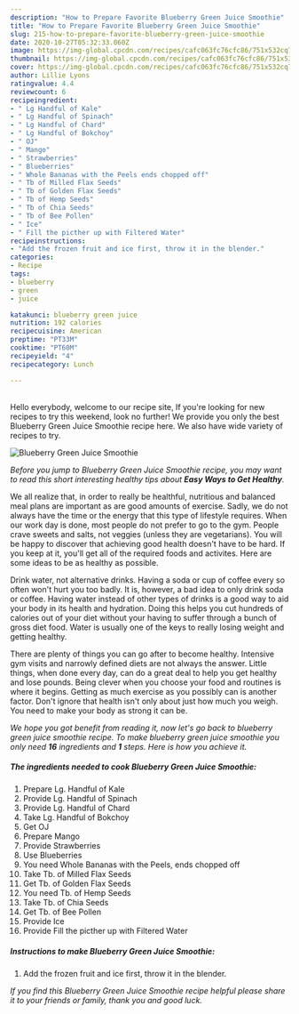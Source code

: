 ```yaml
---
description: "How to Prepare Favorite Blueberry Green Juice Smoothie"
title: "How to Prepare Favorite Blueberry Green Juice Smoothie"
slug: 215-how-to-prepare-favorite-blueberry-green-juice-smoothie
date: 2020-10-27T05:32:33.060Z
image: https://img-global.cpcdn.com/recipes/cafc063fc76cfc86/751x532cq70/blueberry-green-juice-smoothie-recipe-main-photo.jpg
thumbnail: https://img-global.cpcdn.com/recipes/cafc063fc76cfc86/751x532cq70/blueberry-green-juice-smoothie-recipe-main-photo.jpg
cover: https://img-global.cpcdn.com/recipes/cafc063fc76cfc86/751x532cq70/blueberry-green-juice-smoothie-recipe-main-photo.jpg
author: Lillie Lyons
ratingvalue: 4.4
reviewcount: 6
recipeingredient:
- " Lg Handful of Kale"
- " Lg Handful of Spinach"
- " Lg Handful of Chard"
- " Lg Handful of Bokchoy"
- " OJ"
- " Mango"
- " Strawberries"
- " Blueberries"
- " Whole Bananas with the Peels ends chopped off"
- " Tb of Milled Flax Seeds"
- " Tb of Golden Flax Seeds"
- " Tb of Hemp Seeds"
- " Tb of Chia Seeds"
- " Tb of Bee Pollen"
- " Ice"
- " Fill the picther up with Filtered Water"
recipeinstructions:
- "Add the frozen fruit and ice first, throw it in the blender."
categories:
- Recipe
tags:
- blueberry
- green
- juice

katakunci: blueberry green juice 
nutrition: 192 calories
recipecuisine: American
preptime: "PT33M"
cooktime: "PT60M"
recipeyield: "4"
recipecategory: Lunch

---
```

<br>
Hello everybody, welcome to our recipe site, If you're looking for new recipes to try this weekend, look no further! We provide you only the best Blueberry Green Juice Smoothie recipe here. We also have wide variety of recipes to try.
<br>


![Blueberry Green Juice Smoothie](https://img-global.cpcdn.com/recipes/cafc063fc76cfc86/751x532cq70/blueberry-green-juice-smoothie-recipe-main-photo.jpg)

<i>Before you jump to Blueberry Green Juice Smoothie recipe, you may want to read this short interesting healthy tips about <strong>Easy Ways to Get Healthy</strong>.</i>

We all realize that, in order to really be healthful, nutritious and balanced meal plans are important as are good amounts of exercise. Sadly, we do not always have the time or the energy that this type of lifestyle requires. When our work day is done, most people do not prefer to go to the gym. People crave sweets and salts, not veggies (unless they are vegetarians). You will be happy to discover that achieving good health doesn't have to be hard. If you keep at it, you'll get all of the required foods and activites. Here are some ideas to be as healthy as possible.

Drink water, not alternative drinks. Having a soda or cup of coffee every so often won't hurt you too badly. It is, however, a bad idea to only drink soda or coffee. Having water instead of other types of drinks is a good way to aid your body in its health and hydration. Doing this helps you cut hundreds of calories out of your diet without your having to suffer through a bunch of gross diet food. Water is usually one of the keys to really losing weight and getting healthy.

There are plenty of things you can go after to become healthy. Intensive gym visits and narrowly defined diets are not always the answer. Little things, when done every day, can do a great deal to help you get healthy and lose pounds. Being clever when you choose your food and routines is where it begins. Getting as much exercise as you possibly can is another factor. Don't ignore that health isn't only about just how much you weigh. You need to make your body as strong it can be. 


<i>We hope you got benefit from reading it, now let's go back to blueberry green juice smoothie recipe. To make blueberry green juice smoothie you only need <strong>16</strong> ingredients and <strong>1</strong> steps. Here is how you achieve it.
</i>

##### The ingredients needed to cook Blueberry Green Juice Smoothie:

1. Prepare  Lg. Handful of Kale
1. Provide  Lg. Handful of Spinach
1. Provide  Lg. Handful of Chard
1. Take  Lg. Handful of Bokchoy
1. Get  OJ
1. Prepare  Mango
1. Provide  Strawberries
1. Use  Blueberries
1. You need  Whole Bananas with the Peels, ends chopped off
1. Take  Tb. of Milled Flax Seeds
1. Get  Tb. of Golden Flax Seeds
1. You need  Tb. of Hemp Seeds
1. Take  Tb. of Chia Seeds
1. Get  Tb. of Bee Pollen
1. Provide  Ice
1. Provide  Fill the picther up with Filtered Water


##### Instructions to make Blueberry Green Juice Smoothie:

1. Add the frozen fruit and ice first, throw it in the blender.


<i>If you find this Blueberry Green Juice Smoothie recipe helpful please share it to your friends or family, thank you and good luck.</i>
